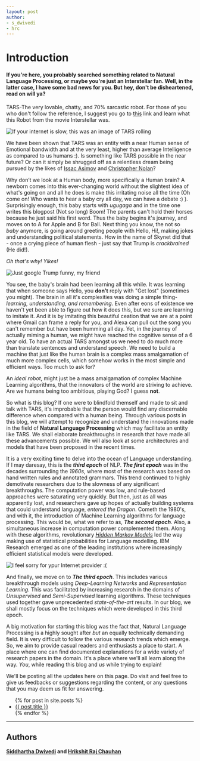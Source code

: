 ```yaml
---
layout: post
author: 
- s_dwivedi
- hrc
---
```


# Introduction 
#### If you're here, you probably searched something related to Natural Language Processing, or maybe you're just an Interstellar fan. Well, in the latter case, I have some bad news for you. But hey, don't be disheartened, read on will ya? 

TARS-The very lovable, chatty, and 70% sarcastic robot. For those of you who don't follow the reference, I suggest you go to [this](https://interstellarfilm.fandom.com/wiki/TARS) link and learn what this Robot from the movie Interstellar was. 


![If your internet is slow, this was an image of TARS rolling](https://i.imgur.com/yaVftzT.jpg)



We have been shown that TARS was an entity with a near Human sense of Emotional bandwidth and at the very least, higher than average Intelligence as compared to us humans :). Is something like TARS possible in the near future? Or can it simply be shrugged off as a relentless dream being pursued by the likes of [Issac Asimov](https://en.wikipedia.org/wiki/Isaac_Asimov) and [Christopher Nolan](https://en.wikipedia.org/wiki/Christopher_Nolan)? 

Why don’t we look at a Human body, more specifically a Human brain?  A newborn comes into this ever-changing world without the slightest idea of what's going on and all he does is make this irritating noise all the time (Oh come on! Who wants to hear a baby cry all day, we can have a debate :) ). Surprisingly enough, this baby starts with _ugugaga_ and in the time one writes this blogpost (Not so long) Boom! The parents can't hold their horses because he just said his first word. Thus the baby begins it's journey, and moves on to A for Apple and B for Ball. Next thing you know, the not so _baby_ anymore, is going around greeting people with Hello, Hi!, making jokes and understanding political statements. How in the name of Skynet did that - once a crying piece of human flesh - just say that Trump is _crackbrained_ (He did!). 

_Oh that's why! Yikes!_

![Just google Trump funny, my friend](https://i.pinimg.com/originals/18/7c/55/187c5569c727cf1bb638a9bb938db3b9.png)

You see, the baby's brain had been learning all this while. It was learning that when someone says Hello, you **don’t** reply with "Get lost" (sometimes you might). The brain in all it's complexities was doing a simple thing-_learning, understanding, and remembering_. Even after eons of existence we haven't yet been able to figure out how it does this, but we sure are learning to imitate it. And it is by imitating this beautiful ceation that we are at a point where Gmail can frame a reply for you, and Alexa can pull out the song you can't remember but have been humming all day. Yet, in the journey of actually miming a human, we might have reached the cognitive sense of a 6 year old. To have an actual TARS amongst us we need to do much more than translate sentences and understand speech. We need to build a machine that just like the human brain is a complex mass amalgamation of much more complex cells, which somehow works in the most simple and efficient ways. Too much to ask for?

An _ideal robot_, might just be a mass amalgamation of complex Machine Learning algorithms, that the innovators of the world are striving to achieve. Are we humans being too ambitious, playing God? I guess **not**.

So what is this blog? If one were to blindfold themself and made to sit and talk with TARS, it's improbable that the person would find any discernable difference when compared with a human being. Through various posts in this blog, we will attempt to recognize and understand the innovations made in the field of **Natural Language Processing** which may facilitate an entity like TARS. We shall elaborate breakthroughs in research that have made all these advancements possible. We will also look at some architectures and models that have been proposed in the recent times.

It is a very exciting time to delve into the ocean of Language understanding. If I may daresay, this is the _**third epoch**_ of NLP. _**The first epoch**_ was in the decades surrounding the _1960s_, where most of the research was based on hand written rules and annotated grammars. This trend continued to highly demotivate researchers due to the slowness of any significant breakthroughs. The computation power was low, and rule-based approaches were saturating very quickly. But then, just as all was apparently lost, and researchers gave up hopes of actually building systems that could understand language, _entered the Dragon_. Cometh the 1980's, and with it, the introduction of Machine Learning algorithms for language processing. This would be, what we refer to as, _**The second epoch**_. Also, a simultaneous increase in computation power complemented them. Along with these algorithms, revolutionary [_Hidden Markov Models_](https://web.stanford.edu/~jurafsky/slp3/A.pdf) led the way making use of statistical probabilities for Language modelling. IBM Research emerged as one of the leading institutions where increasingly efficient statistical models were developed.


![I feel sorry for ypur Internet provider :( ](https://i.pinimg.com/474x/71/4b/0e/714b0ed301c1b92db29d0f7ed24419bd.jpg)



And finally, we move on to _**The third epoch**_. This includes various breakthrough models using _Deep-Learning Networks_ and _Representation Learning_. This was facilitated by increasing research in the domains of _Unsupervised_ and _Semi-Supervised_ learning algorithms. These techniques used together gave unprecedented _state-of-the-art_ results. In our blog, we shall mostly focus on the techniques which were developed in this third epoch.

A big motivation for starting this blog was the fact that, Natural Language Processing is a highly sought after _but_ an equally technically demanding field. It is very difficult to follow the various research trends which emerge. So, we aim to provide casual readers and enthusiasts a place to start. A place where one can find documented explanations for a wide variety of research papers in the domain. It's a place where we'll all learn along the way. _You_, while reading this blog and _us_ while trying to explain!

We'll be posting all the updates here on this page. Do visit and feel free to give us feedbacks or suggestions regarding the content, or any questions that you may deem us fit for answering.  
<ul>
  {% for post in site.posts %}
    <li>
      <a href="{{ post.url }}">{{ post.title }}</a>
    </li>
  {% endfor %}
</ul>

---------------------
## Authors
**[Siddhartha Dwivedi](https://www.linkedin.com/in/siddharthad2212/) and [Hrikshit Raj Chauhan](https://www.linkedin.com/in/hrikshit-raj-c-643256136/)**


